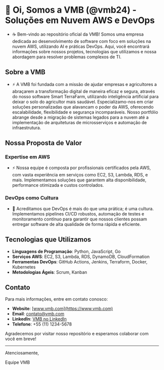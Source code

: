 # 👋 Oi, Somos a VMB (@vmb24) - Soluções em Nuvem AWS e DevOps

- ☕ Bem-vindo ao repositório oficial da VMB! Somos uma empresa dedicada ao desenvolvimento de software com foco em soluções na nuvem AWS, utilizando AI e práticas DevOps. Aqui, você encontrará informações sobre nossos projetos, tecnologias que utilizamos e nossa abordagem para resolver problemas complexos de TI.

## Sobre a VMB

- ⚡ A VMB foi fundada com a missão de ajudar empresas e agricultores a abraçarem a transformação digital de maneira eficaz e segura, através do nosso software Smart TerraFarm, utilizando inteligência artificial para deixar 
 o solo do agricultor mais saudável. Especializamo-nos em criar soluções personalizadas que alavancam o poder da AWS, oferecendo escalabilidade, flexibilidade e segurança incomparáveis. Nosso portfólio abrange desde a migração de sistemas legados para a nuvem até a implementação de arquiteturas de microsserviços e automação de infraestrutura.

## Nossa Proposta de Valor

### Expertise em AWS

- ⚡ Nossa equipe é composta por profissionais certificados pela AWS, com vasta experiência em serviços como EC2, S3, Lambda, RDS, e mais. Implementamos soluções que garantem alta disponibilidade, performance otimizada e 
  custos controlados.

### DevOps como Cultura

- 👀 Acreditamos que DevOps é mais do que uma prática; é uma cultura. Implementamos pipelines CI/CD robustos, automação de testes e monitoramento contínuo para garantir que nossos clientes possam entregar software de alta 
  qualidade de forma rápida e eficiente.

## Tecnologias que Utilizamos

- **Linguagens de Programação**: Python, JavaScript, Go
- **Serviços AWS**: EC2, S3, Lambda, RDS, DynamoDB, CloudFormation
- **Ferramentas DevOps**: GitHub Actions, Jenkins, Terraform, Docker, Kubernetes
- **Metodologias Ágeis**: Scrum, Kanban

## Contato

Para mais informações, entre em contato conosco:

- **Website**: [www.vmb.com](https://www.vmb.com)
- **Email**: contato@vmb.com
- **LinkedIn**: [VMB no LinkedIn](https://www.linkedin.com/company/vmb)
- **Telefone**: +55 (11) 1234-5678

Agradecemos por visitar nosso repositório e esperamos colaborar com você em breve!

---

Atenciosamente,

Equipe VMB


<!---
vmb24/vmb24 is a ✨ special ✨ repository because its `README.md` (this file) appears on your GitHub profile.
You can click the Preview link to take a look at your changes.
--->
